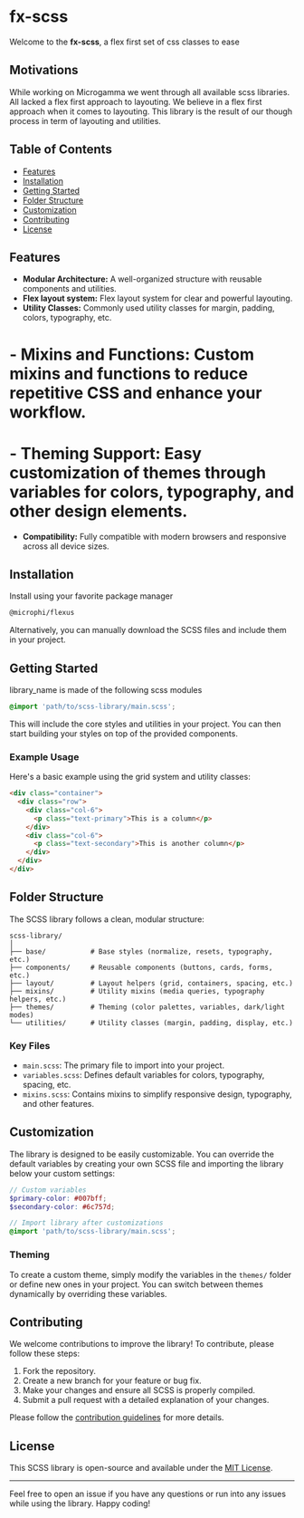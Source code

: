 # fx-scss

Welcome to the **fx-scss**, a flex first set of css classes to ease

## Motivations
While working on Microgamma we went through all available scss libraries. All lacked a flex first approach to layouting.
We believe in a flex first approach when it comes to layouting. This library is the result of our though process in term of layouting and utilities.


## Table of Contents

- [Features](#features)
- [Installation](#installation)
- [Getting Started](#getting-started)
- [Folder Structure](#folder-structure)
- [Customization](#customization)
- [Contributing](#contributing)
- [License](#license)

## Features

- **Modular Architecture:** A well-organized structure with reusable components and utilities.
- **Flex layout system:** Flex layout system for clear and powerful layouting.
- **Utility Classes:** Commonly used utility classes for margin, padding, colors, typography, etc.
# - **Mixins and Functions:** Custom mixins and functions to reduce repetitive CSS and enhance your workflow.
# - **Theming Support:** Easy customization of themes through variables for colors, typography, and other design elements.
- **Compatibility:** Fully compatible with modern browsers and responsive across all device sizes.

## Installation

Install using your favorite package manager

```bash
@microphi/flexus
```

Alternatively, you can manually download the SCSS files and include them in your project.

## Getting Started

library_name is made of the following scss modules


```scss
@import 'path/to/scss-library/main.scss';
```

This will include the core styles and utilities in your project. You can then start building your styles on top of the provided components.

### Example Usage

Here's a basic example using the grid system and utility classes:

```html
<div class="container">
  <div class="row">
    <div class="col-6">
      <p class="text-primary">This is a column</p>
    </div>
    <div class="col-6">
      <p class="text-secondary">This is another column</p>
    </div>
  </div>
</div>
```

## Folder Structure

The SCSS library follows a clean, modular structure:

```
scss-library/
│
├── base/           # Base styles (normalize, resets, typography, etc.)
├── components/     # Reusable components (buttons, cards, forms, etc.)
├── layout/         # Layout helpers (grid, containers, spacing, etc.)
├── mixins/         # Utility mixins (media queries, typography helpers, etc.)
├── themes/         # Theming (color palettes, variables, dark/light modes)
└── utilities/      # Utility classes (margin, padding, display, etc.)
```

### Key Files

- `main.scss`: The primary file to import into your project.
- `variables.scss`: Defines default variables for colors, typography, spacing, etc.
- `mixins.scss`: Contains mixins to simplify responsive design, typography, and other features.

## Customization

The library is designed to be easily customizable. You can override the default variables by creating your own SCSS file and importing the library below your custom settings:

```scss
// Custom variables
$primary-color: #007bff;
$secondary-color: #6c757d;

// Import library after customizations
@import 'path/to/scss-library/main.scss';
```

### Theming

To create a custom theme, simply modify the variables in the `themes/` folder or define new ones in your project. You can switch between themes dynamically by overriding these variables.

## Contributing

We welcome contributions to improve the library! To contribute, please follow these steps:

1. Fork the repository.
2. Create a new branch for your feature or bug fix.
3. Make your changes and ensure all SCSS is properly compiled.
4. Submit a pull request with a detailed explanation of your changes.

Please follow the [contribution guidelines](CONTRIBUTING.md) for more details.

## License

This SCSS library is open-source and available under the [MIT License](LICENSE).

---

Feel free to open an issue if you have any questions or run into any issues while using the library. Happy coding!
